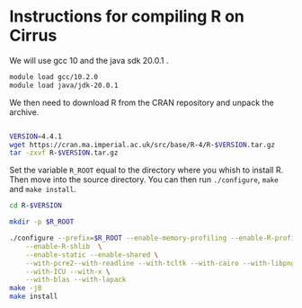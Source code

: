 # Instructions for compiling R on Cirrus

We will use gcc 10 and the java sdk 20.0.1 .

```bash
module load gcc/10.2.0
module load java/jdk-20.0.1
```
We then need to download R from the CRAN repository and unpack the archive.

```bash

VERSION=4.4.1
wget https://cran.ma.imperial.ac.uk/src/base/R-4/R-$VERSION.tar.gz
tar -zxvf R-$VERSION.tar.gz

```
Set the variable `R_ROOT` equal to the directory where you whish to install R.
Then move into the source directory. You can then run `./configure`, `make` and `make install`.

```bash
cd R-$VERSION

mkdir -p $R_ROOT

./configure --prefix=$R_ROOT --enable-memory-profiling --enable-R-profiling \
    --enable-R-shlib  \
    --enable-static --enable-shared \
    --with-pcre2--with-readline --with-tcltk --with-cairo --with-libpng --with-jpeglib --with-libtiff \
    --with-ICU --with-x \
    --with-blas --with-lapack
make -j8
make install

```